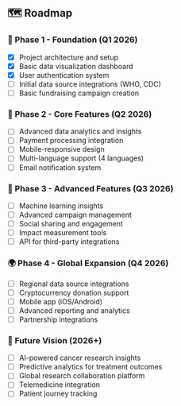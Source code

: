## 🗺️ Roadmap

### 🎯 Phase 1 - Foundation (Q1 2026)
- [x] Project architecture and setup
- [x] Basic data visualization dashboard
- [x] User authentication system
- [ ] Initial data source integrations (WHO, CDC)
- [ ] Basic fundraising campaign creation

### 🚀 Phase 2 - Core Features (Q2 2026)
- [ ] Advanced data analytics and insights
- [ ] Payment processing integration
- [ ] Mobile-responsive design
- [ ] Multi-language support (4 languages)
- [ ] Email notification system

### 🌟 Phase 3 - Advanced Features (Q3 2026)
- [ ] Machine learning insights
- [ ] Advanced campaign management
- [ ] Social sharing and engagement
- [ ] Impact measurement tools
- [ ] API for third-party integrations

### 🌍 Phase 4 - Global Expansion (Q4 2026)
- [ ] Regional data source integrations
- [ ] Cryptocurrency donation support
- [ ] Mobile app (iOS/Android)
- [ ] Advanced reporting and analytics
- [ ] Partnership integrations

### 🔮 Future Vision (2026+)
- [ ] AI-powered cancer research insights
- [ ] Predictive analytics for treatment outcomes
- [ ] Global research collaboration platform
- [ ] Telemedicine integration
- [ ] Patient journey tracking